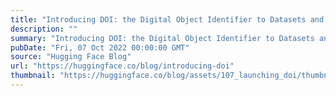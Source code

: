 ```yaml
---
title: "Introducing DOI: the Digital Object Identifier to Datasets and Models"
description: ""
summary: "Introducing DOI: the Digital Object Identifier to Datasets and Models Our mission at Hugging Face is..."
pubDate: "Fri, 07 Oct 2022 00:00:00 GMT"
source: "Hugging Face Blog"
url: "https://huggingface.co/blog/introducing-doi"
thumbnail: "https://huggingface.co/blog/assets/107_launching_doi/thumbnail.jpeg"
---
```


